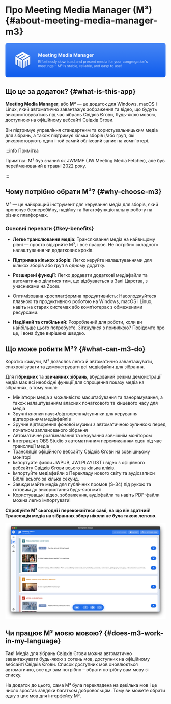 # Про Meeting Media Manager (M³) {#about-meeting-media-manager-m3}

![M³ banner](./../assets/m3-banner.png)

## Що це за додаток? {#what-is-this-app}

**Meeting Media Manager**, або **M³** — це додаток для Windows, macOS і Linux, який автоматично завантажує зображення та відео, що будуть використовуватись під час зібрань Свідків Єгови, будь-якою мовою, доступною на офіційному вебсайті Свідків Єгови.

Він підтримує управління стандартним та користувальницьким медіа для зібрань, а також підтримує кілька зборів і/або груп, які використовують один і той самий обліковий запис на комп’ютері.

:::info Примітка

Примітка: M³ був знаний як JWMMF (JW Meeting Media Fetcher), але був перейменований в травні 2022 року.

:::

## Чому потрібно обрати M³? {#why-choose-m3}

M³ — це найкращий інструмент для керування медіа для зборів, який пропонує безперебійну, надійну та багатофункціональну роботу на різних платформах.

### Основні переваги {#key-benefits}

- **Легке транслювання медіа**: Транслювання медіа на найвищому рівні — просто відкрийте M³, і все працює. Не потрібно складного налаштування чи додаткових кроків.

- **Підтримка кількох зборів**: Легко керуйте налаштуваннями для кількох зборів або груп в одному додатку.

- **Розширені функції**: Легко додавати додаткові медіафайли та автоматично ділитися тим, що відбувається в Залі Царства, з учасниками на Zoom.

- Оптимізована кросплатформна продуктивність: Насолоджуйтеся плавною та продуктивною роботою на Windows, macOS і Linux, навіть на старих системах або комп’ютерах з обмеженими ресурсами.

- **Надійний та стабільний**: Розроблений для роботи, коли ви найбільше цього потребуєте. Зіткнулися з помилкою? Повідомте про це, і вона буде вирішена швидко.

## Що може робити M³? {#what-can-m3-do}

Коротко кажучи, M³ дозволяє легко й автоматично завантажувати, синхронізувати та демонструвати всі медіафайли для зібрання.

Для **гібридних** та **звичайних зібрань**, вбудований режим демонстрації медіа має всі необхідні функції для спрощення показу медіа на зібраннях, в тому числі:

- Мініатюри медіа з можливістю масштабування та панорамування, а також налаштуванням власних початкового та кінцевого часу для медіа
- Зручні кнопки паузи/відтворення/зупинки для керування відтворенням медіафайлів
- Зручне відтворення фонової музики з автоматичною зупинкою перед початком запланованого зібрання
- Автоматичне розпізнавання та керування зовнішнім монітором
- Інтеграція з OBS Studio з автоматичним перемиканням сцен під час трансляції медіа
- Трансляція офіційного вебсайту Свідків Єгови на зовнішньому моніторі
- Імпортуйте файли JWPUB, JWLPLAYLIST і відео з офіційного вебсайту Свідків Єгови всього за кілька кліків.
- Імпортуйте медіафайли з Перекладу нового світу та аудіозаписи Біблії всього за кілька секунд.
- Завжди майте медіа для публічних промов (S-34) під рукою та готовим до використання будь-якої миті.
- Користувацькі відео, зображення, аудіофайли та навіть PDF-файли можна легко імпортувати!

**Спробуйте M³ сьогодні і переконайтеся самі, на що він здатний! Трансляція медіа на зібраннях збору ніколи не була такою легкою.**

![M³ preview](./../assets/m3-preview.png)

## Чи працює M³ моєю мовою? {#does-m3-work-in-my-language}

**Так!** Медіа для зібрань Свідків Єгови можна автоматично завантажувати будь-якою з сотень мов, доступних на офіційному вебсайті Свідків Єгови. Список доступних мов оновлюється автоматично, все що вам потрібно – обрати потрібну вам мову зі списку.

На додаток до цього, сама M³ була перекладена на декілька мов і це число зростає завдяки багатьом добровольцям. Тому ви можете обрати одну з цих мов для інтерфейсу M³.
